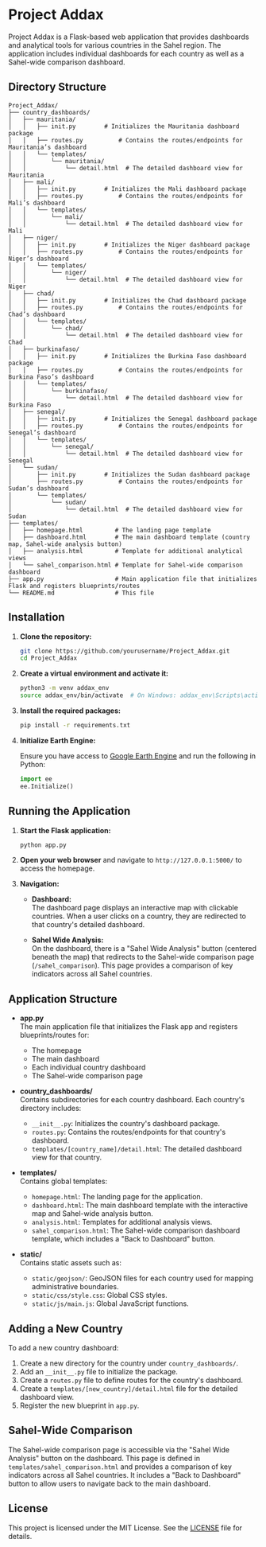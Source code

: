 # Project Addax

Project Addax is a Flask-based web application that provides dashboards and analytical tools for various countries in the Sahel region. The application includes individual dashboards for each country as well as a Sahel-wide comparison dashboard.

## Directory Structure
```
Project_Addax/
├── country_dashboards/
│   ├── mauritania/
│   │   ├── init.py        # Initializes the Mauritania dashboard package
│   │   ├── routes.py          # Contains the routes/endpoints for Mauritania’s dashboard
│   │   └── templates/
│   │       └── mauritania/
│   │           └── detail.html  # The detailed dashboard view for Mauritania
│   ├── mali/
│   │   ├── init.py        # Initializes the Mali dashboard package
│   │   ├── routes.py          # Contains the routes/endpoints for Mali’s dashboard
│   │   └── templates/
│   │       └── mali/
│   │           └── detail.html  # The detailed dashboard view for Mali
│   ├── niger/
│   │   ├── init.py        # Initializes the Niger dashboard package
│   │   ├── routes.py          # Contains the routes/endpoints for Niger’s dashboard
│   │   └── templates/
│   │       └── niger/
│   │           └── detail.html  # The detailed dashboard view for Niger
│   ├── chad/
│   │   ├── init.py        # Initializes the Chad dashboard package
│   │   ├── routes.py          # Contains the routes/endpoints for Chad’s dashboard
│   │   └── templates/
│   │       └── chad/
│   │           └── detail.html  # The detailed dashboard view for Chad
│   ├── burkinafaso/
│   │   ├── init.py        # Initializes the Burkina Faso dashboard package
│   │   ├── routes.py          # Contains the routes/endpoints for Burkina Faso’s dashboard
│   │   └── templates/
│   │       └── burkinafaso/
│   │           └── detail.html  # The detailed dashboard view for Burkina Faso
│   ├── senegal/
│   │   ├── init.py        # Initializes the Senegal dashboard package
│   │   ├── routes.py          # Contains the routes/endpoints for Senegal’s dashboard
│   │   └── templates/
│   │       └── senegal/
│   │           └── detail.html  # The detailed dashboard view for Senegal
│   └── sudan/
│       ├── init.py        # Initializes the Sudan dashboard package
│       ├── routes.py          # Contains the routes/endpoints for Sudan’s dashboard
│       └── templates/
│           └── sudan/
│               └── detail.html  # The detailed dashboard view for Sudan
├── templates/
│   ├── homepage.html         # The landing page template
│   ├── dashboard.html        # The main dashboard template (country map, Sahel-wide analysis button)
│   ├── analysis.html         # Template for additional analytical views
│   └── sahel_comparison.html # Template for Sahel-wide comparison dashboard
├── app.py                    # Main application file that initializes Flask and registers blueprints/routes
└── README.md                 # This file
```
## Installation

1. **Clone the repository:**

    ```sh
    git clone https://github.com/yourusername/Project_Addax.git
    cd Project_Addax
    ```

2. **Create a virtual environment and activate it:**

    ```sh
    python3 -m venv addax_env
    source addax_env/bin/activate  # On Windows: addax_env\Scripts\activate
    ```

3. **Install the required packages:**

    ```sh
    pip install -r requirements.txt
    ```

4. **Initialize Earth Engine:**

    Ensure you have access to [Google Earth Engine](https://earthengine.google.com/) and run the following in Python:
    
    ```python
    import ee
    ee.Initialize()
    ```

## Running the Application

1. **Start the Flask application:**

    ```sh
    python app.py
    ```

2. **Open your web browser** and navigate to `http://127.0.0.1:5000/` to access the homepage.

3. **Navigation:**

   - **Dashboard:**  
     The dashboard page displays an interactive map with clickable countries. When a user clicks on a country, they are redirected to that country's detailed dashboard.

   - **Sahel Wide Analysis:**  
     On the dashboard, there is a "Sahel Wide Analysis" button (centered beneath the map) that redirects to the Sahel-wide comparison page (`/sahel_comparison`). This page provides a comparison of key indicators across all Sahel countries.

## Application Structure

- **app.py**  
  The main application file that initializes the Flask app and registers blueprints/routes for:
  - The homepage
  - The main dashboard
  - Each individual country dashboard
  - The Sahel-wide comparison page

- **country_dashboards/**  
  Contains subdirectories for each country dashboard. Each country's directory includes:
  - `__init__.py`: Initializes the country's dashboard package.
  - `routes.py`: Contains the routes/endpoints for that country's dashboard.
  - `templates/[country_name]/detail.html`: The detailed dashboard view for that country.

- **templates/**  
  Contains global templates:
  - `homepage.html`: The landing page for the application.
  - `dashboard.html`: The main dashboard template with the interactive map and Sahel-wide analysis button.
  - `analysis.html`: Templates for additional analysis views.
  - `sahel_comparison.html`: The Sahel-wide comparison dashboard template, which includes a "Back to Dashboard" button.

- **static/**  
  Contains static assets such as:
  - `static/geojson/`: GeoJSON files for each country used for mapping administrative boundaries.
  - `static/css/style.css`: Global CSS styles.
  - `static/js/main.js`: Global JavaScript functions.

## Adding a New Country

To add a new country dashboard:

1. Create a new directory for the country under `country_dashboards/`.
2. Add an `__init__.py` file to initialize the package.
3. Create a `routes.py` file to define routes for the country's dashboard.
4. Create a `templates/[new_country]/detail.html` file for the detailed dashboard view.
5. Register the new blueprint in `app.py`.

## Sahel-Wide Comparison

The Sahel-wide comparison page is accessible via the "Sahel Wide Analysis" button on the dashboard. This page is defined in `templates/sahel_comparison.html` and provides a comparison of key indicators across all Sahel countries. It includes a "Back to Dashboard" button to allow users to navigate back to the main dashboard.

## License

This project is licensed under the MIT License. See the [LICENSE](LICENSE) file for details.